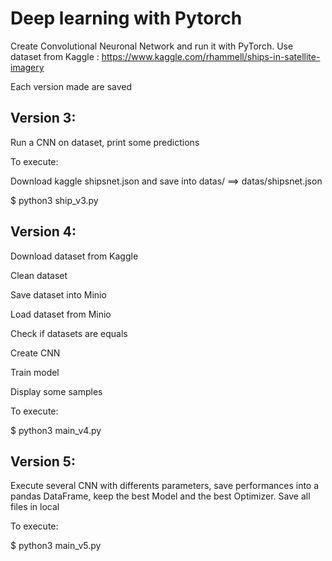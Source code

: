 # Deep learning with Pytorch

Create Convolutional Neuronal Network and run it with PyTorch. 
Use dataset from Kaggle : https://www.kaggle.com/rhammell/ships-in-satellite-imagery

Each version made are saved
## Version 3:
Run a CNN on dataset, print some predictions

To execute:

Download kaggle shipsnet.json and save into datas/ ==> datas/shipsnet.json

$ python3 ship_v3.py

## Version 4:
Download dataset from Kaggle

Clean dataset

Save dataset into Minio

Load dataset from Minio

Check if datasets are equals

Create CNN

Train model

Display some samples

To execute:

$ python3 main_v4.py

## Version 5:
Execute several CNN with differents parameters, save performances into a pandas DataFrame, keep the best Model and the best Optimizer. Save all files in local

To execute:

$ python3 main_v5.py


